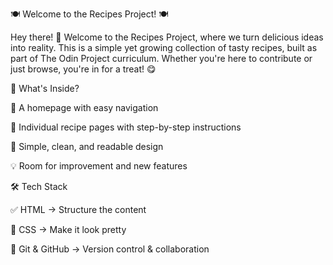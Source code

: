 🍽️ Welcome to the Recipes Project! 🍽️

Hey there! 👋 Welcome to the Recipes Project, where we turn delicious ideas into reality. This is a simple yet growing collection of tasty recipes, built as part of The Odin Project curriculum. Whether you're here to contribute or just browse, you're in for a treat! 😋

🌟 What's Inside?

🍕 A homepage with easy navigation

🍔 Individual recipe pages with step-by-step instructions

🎨 Simple, clean, and readable design

💡 Room for improvement and new features

🛠️ Tech Stack

✅ HTML → Structure the content

🎨 CSS → Make it look pretty

🚀 Git & GitHub → Version control & collaboration